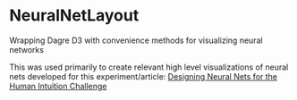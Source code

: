 # NeuralNetLayout
Wrapping Dagre D3 with convenience methods for visualizing neural networks

This was used primarily to create relevant high level visualizations of neural nets developed for this experiment/article:
[Designing Neural Nets for the Human Intuition Challenge](https://hackernoon.com/designing-neural-nets-for-the-human-intuition-challenge-c380ce5c595c#.i2ms5ynip)
